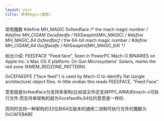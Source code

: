 ```yaml
---
layout: post
title: 常用Magic(魔数)
---
```


常用魔数
#define	MH_MAGIC	0xfeedface	/* the mach magic number */
#define MH_CIGAM	0xcefaedfe	/* NXSwapInt(MH_MAGIC) */
#define MH_MAGIC_64 0xfeedfacf /* the 64-bit mach magic number */
#define MH_CIGAM_64 0xcffaedfe /* NXSwapInt(MH_MAGIC_64) */

给出介绍:
FEEDFACE	"Feed face", Seen in PowerPC Mach-O BINARIES on Apple Inc.'s Mac OS X platform. On Sun Microsystems' Solaris, marks the red zone (KMEM_REDZONE_PATTERN).

0xCEFAEDFE ("face feed") is used by Mach-O to identify flat (single architecture) object files. In little endian this reads FEEDFACE, "Feed Face".

意思就是0xfeedface为支持多架构(比如该文件还支持PPC,ARM)的mach-o可执行文件.而支持单架构的就为0xcefaedfe,64位的意思是一样的.

而同时支持一种架构的32位和64位版本的通用二进制可执行文件的魔数为0xCAFEBABE